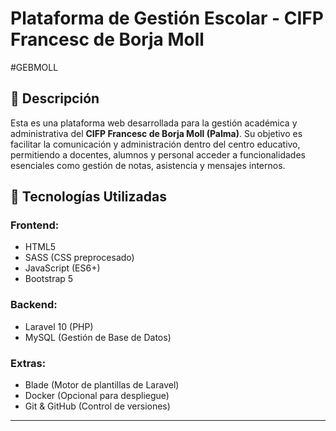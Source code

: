 # Plataforma de Gestión Escolar - CIFP Francesc de Borja Moll
#GEBMOLL
## 📌 Descripción
Esta es una plataforma web desarrollada para la gestión académica y administrativa del **CIFP Francesc de Borja Moll (Palma)**. Su objetivo es facilitar la comunicación y administración dentro del centro educativo, permitiendo a docentes, alumnos y personal acceder a funcionalidades esenciales como gestión de notas, asistencia y mensajes internos.

## 🚀 Tecnologías Utilizadas
### **Frontend:**
- HTML5
- SASS (CSS preprocesado)
- JavaScript (ES6+)
- Bootstrap 5

### **Backend:**
- Laravel 10 (PHP)
- MySQL (Gestión de Base de Datos)

### **Extras:**
- Blade (Motor de plantillas de Laravel)
- Docker (Opcional para despliegue)
- Git & GitHub (Control de versiones)

---
